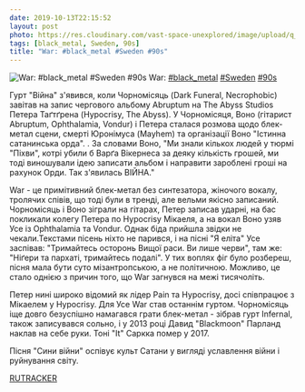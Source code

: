 ```yaml
---
date: 2019-10-13T22:15:52
layout: post
photo: https://res.cloudinary.com/vast-space-unexplored/image/upload/q_auto,dpr_auto,w_auto/photos/photo_765_13-10-2019_22-15-52.jpg
tags: [black_metal, Sweden, 90s]
title: "War: #black_metal #Sweden #90s"
---
```

![War: #black_metal #Sweden #90s](https://res.cloudinary.com/vast-space-unexplored/image/upload/q_auto,dpr_auto,w_auto/photos/photo_765_13-10-2019_22-15-52.jpg)
War: [#black_metal](/tags/#black_metal) [#Sweden](/tags/#Sweden) [#90s](/tags/#90s)

Гурт &quot;Війна&quot; з&#39;явився, коли Чорномісяць (Dark Funeral, Necrophobic) завітав на запис чергового альбому Abruptum на The Abyss Studios Петера Таґтґрена (Hypocrisy, The Abyss). У Чорномісяця, Воно (гітарист Abruptum, Ophthalamia, Vondur) і Петера сталася розмова щодо блек-метал сцени, смерті Юронімуса (Mayhem) та організації Воно &quot;Істинна сатанинська орда&quot;. . За словами Воно, &quot;Ми знали кількох людей у тюрмі &quot;Піхви&quot;, котрі убили б Варґа Вікернеса за деяку кількість грошей, ми тоді виношували ідею записати альбом і направити зароблені гроші на рахунок Орди. Так з&#39;явилась ВІЙНА.&quot;

War - це примітивний блек-метал без синтезатора, жіночого вокалу, тролячих співів, що тоді були в тренді, але вельми якісно записаний. Чорномісяць і Воно зіграли на гітарах, Петер записав ударні, на бас покликали колегу Петера по Hypocrisy Мікаеля, а на вокал Воно узяв Усе із Ophthalamia та Vondur. Однак біда прийшла звідки не чекали.Текстами пісень ніхто не парився, і на пісні &quot;Я еліта&quot; Усе заспівав: &quot;Тримайтесь осторонь Вищої раси. Ви лише черви&quot;, там же: &quot;Ніґери та пархаті, тримайтесь подалі&quot;. У тих воплях фіг було розбереш, пісня мала бути суто мізантропською, а не політичною. Можливо, це стало однією з причин того, що War загнувся на межі тисячоліть.

Петер нині широко відомий як лідер Pain та Hypocrisy, досі співпрацює з Мікаелем у Hypocrisy. Для Усе War став останнім гуртом. Чорномісяць іще довго безуспішно намагався грати блек-метал - зібрав гурт Infernal, також записувався сольно, і у 2013 році Давид &quot;Blackmoon&quot; Парланд наклав на себе руки. Тоні &quot;It&quot; Саркка помер у 2017.

Пісня &quot;Сини війни&quot; оспівує культ Сатани у вигляді уславлення війни і руйнування світу.

[RUTRACKER](https://rutracker.org/forum/viewtopic.php?t=2161922)